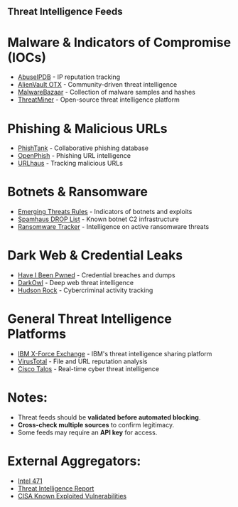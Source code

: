 ## Threat Intelligence Feeds

# Malware & Indicators of Compromise (IOCs)
- [AbuseIPDB](https://www.abuseipdb.com/) - IP reputation tracking
- [AlienVault OTX](https://otx.alienvault.com/) - Community-driven threat intelligence
- [MalwareBazaar](https://bazaar.abuse.ch/) - Collection of malware samples and hashes
- [ThreatMiner](https://www.threatminer.org/) - Open-source threat intelligence platform

# Phishing & Malicious URLs
- [PhishTank](https://www.phishtank.com/) - Collaborative phishing database
- [OpenPhish](https://www.openphish.com/) - Phishing URL intelligence
- [URLhaus](https://urlhaus.abuse.ch/) - Tracking malicious URLs

# Botnets & Ransomware
- [Emerging Threats Rules](https://rules.emergingthreats.net/) - Indicators of botnets and exploits
- [Spamhaus DROP List](https://www.spamhaus.org/drop/) - Known botnet C2 infrastructure
- [Ransomware Tracker](https://ransomwaretracker.abuse.ch/) - Intelligence on active ransomware threats

# Dark Web & Credential Leaks
- [Have I Been Pwned](https://haveibeenpwned.com/) - Credential breaches and dumps
- [DarkOwl](https://www.darkowl.com/) - Deep web threat intelligence
- [Hudson Rock](https://www.hudsonrock.com/) - Cybercriminal activity tracking

# General Threat Intelligence Platforms
- [IBM X-Force Exchange](https://exchange.xforce.ibmcloud.com/) - IBM's threat intelligence sharing platform
- [VirusTotal](https://www.virustotal.com/) - File and URL reputation analysis
- [Cisco Talos](https://talosintelligence.com/) - Real-time cyber threat intelligence

# Notes:
- Threat feeds should be **validated before automated blocking**.
- **Cross-check multiple sources** to confirm legitimacy.
- Some feeds may require an **API key** for access.

# External Aggregators:
- [Intel 471](https://www.intel471.com/)
- [Threat Intelligence Report](https://ti.exposed/)
- [CISA Known Exploited Vulnerabilities](https://www.cisa.gov/known-exploited-vulnerabilities-catalog)

